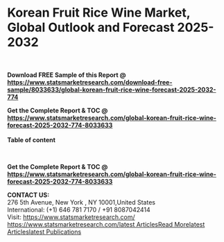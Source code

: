 <h1>Korean Fruit Rice Wine Market, Global Outlook and Forecast 2025-2032</h1><br/><p><strong>Download FREE Sample of this Report @ <a href="https://www.statsmarketresearch.com/download-free-sample/8033633/global-korean-fruit-rice-wine-forecast-2025-2032-774">https://www.statsmarketresearch.com/download-free-sample/8033633/global-korean-fruit-rice-wine-forecast-2025-2032-774</a></strong></p><div><b>Get the Complete Report & TOC @ <a href="https://www.statsmarketresearch.com/global-korean-fruit-rice-wine-forecast-2025-2032-774-8033633">https://www.statsmarketresearch.com/global-korean-fruit-rice-wine-forecast-2025-2032-774-8033633</a></b></div><br><b>Table of content</b><p><br><div><b>Get the Complete Report & TOC @ <a href="https://www.statsmarketresearch.com/global-korean-fruit-rice-wine-forecast-2025-2032-774-8033633">https://www.statsmarketresearch.com/global-korean-fruit-rice-wine-forecast-2025-2032-774-8033633</a></b></div></p> <b>CONTACT US:</b><br>276 5th Avenue, New York , NY 10001,United States<br>International: (+1) 646 781 7170 / +91 8087042414<br>Visit: <a href="https://www.statsmarketresearch.com/">https://www.statsmarketresearch.com/</a><br><a href="https://gyeongbokgung.com">https://www.statsmarketresearch.com/</a><a href="https://hallyeomaritime.com">latest Articles</a><a href="https://jingwansa.com">Read More</a><a href=https://nguoiviet.jp/">latest Articles</a><a href="https://www.intelmarketresearch.com/">latest Publications</a>